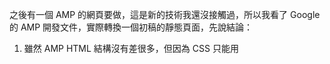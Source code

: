 之後有一個 AMP 的網頁要做，這是新的技術我還沒接觸過，所以我看了 Google 的 AMP 開發文件，實際轉換一個初稿的靜態頁面，先說結論：

1. 雖然 AMP HTML 結構沒有差很多，但因為 CSS 只能用<style>寫在 HTML 裡且要壓縮至 50KB 以下，以一般 300-400KB 的網站 CSS 來說，重寫 CSS 會比刪代碼快，因此 AMP 網頁要重新製作。
2. 因為靜態頁重做，所以程式要重新套，不建議正式站直接改成 AMP 網頁，因為設計的工時增加很多很多，而且錯誤會除不完。
3. 會遇到的問題主要會有三個：CSS、JS、圖片，以下詳述。



----



目前會遇到的問題主要有三個，如果無法通過AMP驗證，就無法在Google搜尋頁被顯示出來：

1. CSS不能用外部 style.css，只能用內嵌而且要壓縮至 50KB 以下，這是極困難的，因為版型網站 CSS 一般約在 300-400KB上下，要篩選出只有本頁所需的 CSS，不如重新製作一個AMP網頁並重寫 CSS 會比較快。（文件建議採用 SASS 或 SCSS 來減少代碼）

```css
<style amp-custom>

/* The content from base.css */

</style>
```

2. 圖片<img>要改用<amp-img>，並且加上寬高

3. 外部 JS 必須加入 JS iframe及非同步屬性（async），或是替換為AMP模組

```html
<script async custom-element="amp-iframe" src="js/plugins.min.js"></script>
```



* Google 提供AMP驗證工具，可測試網址與單頁代碼，如果驗證不過，會顯示錯誤的地方，讓你逐一修正
  https://search.google.com/test/amp



* 文檔有提供各種錯誤的解決方法
  https://amp.dev/documentation/guides-and-tutorials/start/converting/resolving-errors/?format=websites



**相關資源：**

* 創建您的AMP HTML頁面（基本模版）
  https://amp.dev/documentation/guides-and-tutorials/start/create/basic_markup/?format=websites

* 將HTML轉換為AMP-amp.dev
  https://amp.dev/documentation/guides-and-tutorials/start/converting/?format=websites

* 添加高級AMP功能（採用AMP模組）
  https://amp.dev/documentation/guides-and-tutorials/start/add_advanced/?format=websites

* 結構化資料測試工具（這應該是程式要處理）
  https://search.google.com/structured-data/testing-tool?utm_source=search_console&utm_campaign=sc-amp-test